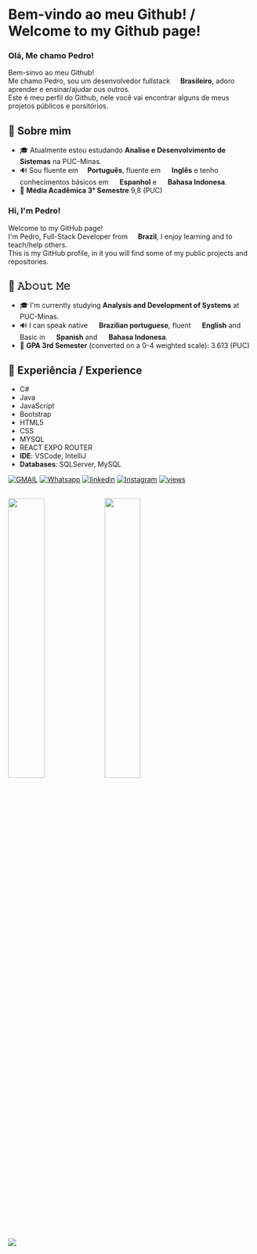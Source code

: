 # Bem-vindo ao meu Github! / Welcome to my Github page!

### Olá, Me chamo Pedro!

<p>Bem-sinvo ao meu Github! </br>
Me chamo Pedro, sou um desenvolvedor fullstack <img src="https://cdn-icons-png.flaticon.com/256/3909/3909370.png" width="13"/> <b> Brasileiro</b>, adoro aprender e ensinar/ajudar ous outros.<br>
Este é meu perfil do Github, nele você vai encontrar alguns de meus projetos públicos e porsitórios.<br>

## 📖 Sobre mim

- 🎓 Atualmente estou estudando **Analise e Desenvolvimento de Sistemas** na PUC-Minas.
- 🔊 Sou fluente em <img src="https://cdn-icons-png.flaticon.com/256/3909/3909370.png" width="15"/>**Português**, fluente em <img src="https://cdn-icons-png.flaticon.com/512/323/323310.png" width="15"/> **Inglês** e tenho conhecimentos básicos em <img src="https://flagdownload.com/wp-content/uploads/Flag_of_Spain_Flat_Round-1024x1024.png" width="15"/> **Espanhol** e <img src="https://flagdownload.com/wp-content/uploads/Flag_of_Indonesia_Flat_Round-1024x1024.png" width="15"/> **Bahasa Indonesa**.
- 📝 **Média Acadêmica 3° Semestre** 9,8 (PUC)

### Hi, I'm Pedro!

<p>Welcome to my GitHub page! </br>
I'm Pedro, Full-Stack Developer from <img src="https://cdn-icons-png.flaticon.com/256/3909/3909370.png" width="13"/> <b> Brazil</b>, I enjoy learning and to teach/help others.<br>
This is my GitHub profile, in it you will find some of my public projects and repositories.<br>

## 📖 𝙰𝚋𝚘𝚞𝚝 𝙼𝚎

- 🎓 I'm currently studying **Analysis and Development of Systems** at PUC-Minas.
- 🔊 I can speak native <img src="https://cdn-icons-png.flaticon.com/256/3909/3909370.png" width="15"/> **Brazilian portuguese**, fluent <img src="https://cdn-icons-png.flaticon.com/512/323/323310.png" width="15"/> **English** and Basic in <img src="https://flagdownload.com/wp-content/uploads/Flag_of_Spain_Flat_Round-1024x1024.png" width="15"/> **Spanish** and <img src="https://flagdownload.com/wp-content/uploads/Flag_of_Indonesia_Flat_Round-1024x1024.png" width="15"/> **Bahasa Indonesa**.
- 📝 **GPA 3rd Semester** (converted on a 0-4 weighted scale): 3.613 (PUC)

## 💾 Experiência / Experience

- C# <br>
- Java
- JavaScript
- Bootstrap
- HTML5
- CSS
- MYSQL
- REACT EXPO ROUTER
- **IDE**: VSCode, IntelliJ
- **Databases**: SQLServer, MySQL

[![GMAIL](https://img.shields.io/badge/Gmail-D14836?style=for-the-badge&logo=gmail&logoColor=white)](mailto:pedro.comp.2011@gmail.com)
[![Whatsapp](https://img.shields.io/badge/WhatsApp-25D366?style=for-the-badge&logo=whatsapp&logoColor=white)](https://wa.me/5585999669990)
[![linkedin](https://img.shields.io/badge/LinkedIn-0077B5?style=for-the-badge&logo=linkedin&logoColor=white)](https://www.linkedin.com/in/pedro-de-oliveira-rosas-44573a21b?utm_source=share&utm_campaign=share_via&utm_content=profile&utm_medium=ios_app)
[![Instagram](https://img.shields.io/badge/Instagram-E4405F?style=for-the-badge&logo=instagram&logoColor=white)](https://www.instagram.com/pedro.rosas_31?igsh=cTcwODU4ZW9vZGlz&utm_source=qr)
 <a href="#">
    <img alt="views" title="GitHub profile views" src="https://komarev.com/ghpvc/?username=8BitsSpike&color=blueviolet&style=for-the-badge&label=VISITORS"/>
  </a>

##

<div>
 <img width="38.25%" src="https://github-readme-stats.vercel.app/api/top-langs/?username=8BitsSpike&layout=donut"/>
        <img width="38.25%" src="https://github-readme-stats.vercel.app/api?username=8BitsSpike&show_icons=true&theme=dracula"/></a>
</div>
    <br>
<img src="https://github-readme-activity-graph.vercel.app/graph?username=8BitsSpike&theme=github-compact">
